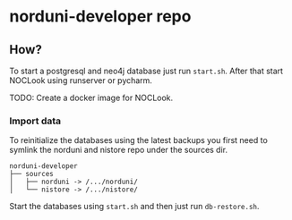 # norduni-developer repo

## How?

To start a postgresql and neo4j database just run `start.sh`. After that start NOCLook using runserver or pycharm.

TODO: Create a docker image for NOCLook.

### Import data
To reinitialize the databases using the latest backups you first need to symlink the norduni and nistore repo under the sources dir.

    norduni-developer
    ├── sources
    │   ├── norduni -> /.../norduni/
    │   └── nistore -> /.../nistore/

Start the databases using `start.sh` and then just run `db-restore.sh`.
